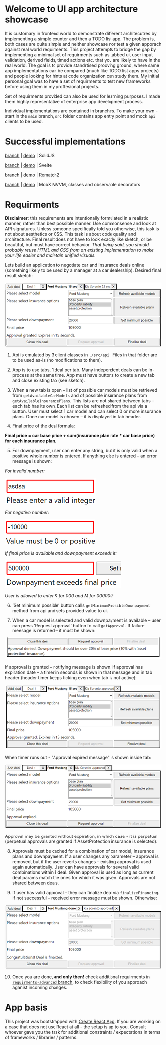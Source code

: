 # Welcome to UI app architecture showcase

It is customary in frontend world to demonstrate different architecutres by implementing a simple counter and then a TODO list app. The problem is, both cases are quite simple and neither showcase nor test a given apporach against real world requirments. This project attempts to bridge the gap by implementing a minimal set of requirments such as tabbed ui, user input validation, derived fields, timed actions etc. that you are likely to have in the real world. The goal is to provide standrtised prooving ground, where same app implementations can be compared (much like TODO list apps projects) and people looking for hints at code organization can study them. My initial personal goal was to have a set of requirments to test new frameworks before using them in my proffesional projects.

Set of requirments provided can also be used for learning purposes. I made them highly representative of enterprise app development process. 

Individual implementations are contained in branches. To make your own - start in the `main` branch, `src` folder contains app entry point and mock `api` clients to be used.  

# Successful implementations

[branch](https://github.com/IKoshelev/ui-app-architecture-showcases/tree/solidjs) | [demo](https://ikoshelev.github.io/ui-app-architecture-showcases/solidjs/) | SolidJS

[branch](https://github.com/IKoshelev/ui-app-architecture-showcases/tree/svelte) | [demo](https://ikoshelev.github.io/ui-app-architecture-showcases/svelte/) | Svelte

[branch](https://github.com/IKoshelev/ui-app-architecture-showcases/tree/rematch2-advanced) | [demo](https://ikoshelev.github.io/ui-app-architecture-showcases/rematch/) | Rematch2

[branch](https://github.com/IKoshelev/ui-app-architecture-showcases/tree/mobx-mvvm) | [demo](https://ikoshelev.github.io/ui-app-architecture-showcases/mobx/) | MobX MVVM, classes and observable decorators

# Requirments

**Disclaimer**: this requirements are intentionally formulated in a realistic manner, rather than best possible manner. Use commonsense and look at API signatures. Unless someone specifically told you otherwise, this task is not about aesthetics or CSS. This task is about code quality and architecture. Final result does not have to look exactly like sketch, or be beautiful, but must have correct behavior.
*That being said, you should probably reuse HTML and CSS from an existing implementation to make your life easier and maintain unified visuals.*

Lets build an application to negotiate car and insurance deals online (something likely to be used by a manager at a car dealership). Desired final result sketch: 

![](/requirments-sketches/1.png)

1.	Api is emulated by 3 client classes in `./src/api` . Files in that folder are to be used as-is (no modifications to them).

2.	App is to use tabs, 1 deal per tab. Many independent deals can be in-process at the same time. App must have buttons to create a new tab and close existing tab (see sketch).

3.	When a new tab is open – list of possible car models must be retrieved from `getAvailableCarModels` and of possible insurance plans from `getAvailableInsurancePlans`. This lists are not shared between tabs – each tab has its own. Each list can be refreshed from the api via a button. User must select 1 car model and can select 0 or more insurance plans. Once car model is chosen – it is displayed in tab header.

4.	Final price of the deal formula: 

**Final price = car base price + sum(insurance plan rate * car base price) for each insurance plan.**

5.	For downpayment, user can enter any string, but it is only valid when a positive whole number is entered. If anything else is entered – an error message is shown:

*For invalid number:*

![](/requirments-sketches/2.png)

*For negative number:*

![](/requirments-sketches/3.png)

*If final price is available and downpayment exceeds it:*

![](/requirments-sketches/4.png)

*User is allowed to enter K for 000 and M for 000000*

6.	‘Set minimum possible’ button calls `getMinimumPossibleDownpayment` method from api and sets provided value to ui.

7.	When a car model is selected and valid downpayment is available – user can press ‘Request approval’ button to call `getApproval`. If failure meesage is returned – it must be shown:

![](/requirments-sketches/5.png)

If approval is granted – notifying message is shown. If approval has expiration date – a timer in seconds is shown in that message and in tab header (header timer keeps ticking even when tab is not active):

![](/requirments-sketches/6.png)

When timer runs out - "Approval expired message" is shown inside tab:

![](/requirments-sketches/7.png)

Approval may be granted without expiration, in which case - it is perpetual (perpetual approvals are granted if AssetProtection insurance is selected). 

8.	Approvals must be cached for a combination of car model, insurance plans and downpayment. If a user changes any parameter – approval is removed, but if the user reverts changes – existing approval is used again automatically. User can have approvals for several valid combinations within 1 deal. Given approval is used as long as current deal params match the ones for which it was given. Approvals are not shared between deals. 

9.	If user has valid approval – they can finalize deal via `finalizeFinancing`. If not successful – received error message must be shown. Otherwise:

![](/requirments-sketches/8.png)

10. Once you are done, **and only then!** check additional requirments in [`requirments-advanced` branch](https://github.com/IKoshelev/ui-app-architecture-showcases/tree/requirments-advanced), to check flexibility of you approach aganist incoming changes.

# App basis

This project was bootstrapped with [Create React App](https://github.com/facebook/create-react-app). If you are working on a case that does not use React at all - the setup is up to you. Consult whoever gave you the task for additional constraints / expectations in terms of frameworks / libraries / patterns. 
